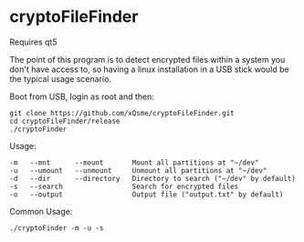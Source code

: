 # cryptoFileFinder

Requires qt5

The point of this program is to detect encrypted files within a system you don't have access to, so having a linux installation in a USB stick would be the typical usage scenario.

Boot from USB, login as root and then:

```
git clone https://github.com/xQsme/cryptoFileFinder.git
cd cryptoFileFinder/release
./cryptoFinder
```

Usage:
```
-m   --mnt      --mount       Mount all partitions at "~/dev"
-u   --umount   --unmount     Unmount all partitions at "~/dev" 
-d   --dir      --directory   Directory to search ("~/dev" by default)
-s   --search                 Search for encrypted files
-o   --output                 Output file ("output.txt" by default)
```

Common Usage:
```
./cryptoFinder -m -u -s
```
